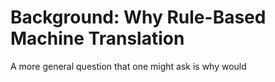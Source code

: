 # Background: Why Rule-Based Machine Translation

A more general question that one might ask is why would 
